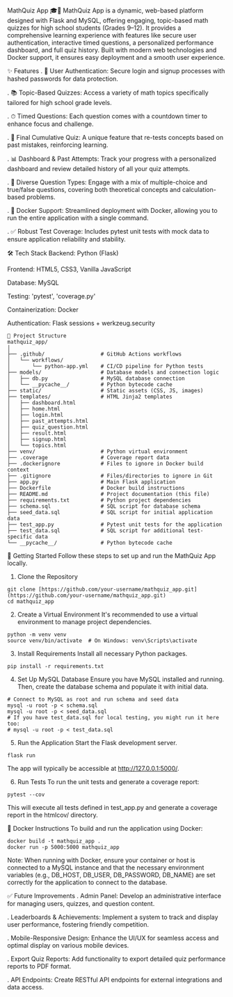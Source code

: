 MathQuiz App 🎓🧮
MathQuiz App is a dynamic, web-based platform designed with Flask and MySQL, offering engaging, topic-based math quizzes for high school students (Grades 9–12). It provides a comprehensive learning experience with features like secure user authentication, interactive timed questions, a personalized performance dashboard, and full quiz history. Built with modern web technologies and Docker support, it ensures easy deployment and a smooth user experience.

✨ Features
. 🔐 User Authentication: Secure login and signup processes with hashed passwords for data protection.

. 📚 Topic-Based Quizzes: Access a variety of math topics specifically tailored for high school grade levels.

. ⏱ Timed Questions: Each question comes with a countdown timer to enhance focus and challenge.

. 🎯 Final Cumulative Quiz: A unique feature that re-tests concepts based on past mistakes, reinforcing learning.

. 📊 Dashboard & Past Attempts: Track your progress with a personalized dashboard and review detailed history of all your quiz attempts.

. 🧪 Diverse Question Types: Engage with a mix of multiple-choice and true/false questions, covering both theoretical concepts and calculation-based problems.

. 🐳 Docker Support: Streamlined deployment with Docker, allowing you to run the entire application with a single command.

. ✅ Robust Test Coverage: Includes pytest unit tests with mock data to ensure application reliability and stability.

🛠️ Tech Stack
Backend: Python (Flask)

Frontend: HTML5, CSS3, Vanilla JavaScript

Database: MySQL

Testing: 'pytest', 'coverage.py'

Containerization: Docker

Authentication: Flask sessions + werkzeug.security

```
📁 Project Structure
mathquiz_app/
│
├── .github/                  # GitHub Actions workflows
│   └── workflows/
│       └── python-app.yml    # CI/CD pipeline for Python tests
├── models/                   # Database models and connection logic
│   ├── db.py                 # MySQL database connection
│   └── __pycache__/          # Python bytecode cache
├── static/                   # Static assets (CSS, JS, images)
├── templates/                # HTML Jinja2 templates
│   ├── dashboard.html
│   ├── home.html
│   ├── login.html
│   ├── past_attempts.html
│   ├── quiz_question.html
│   ├── result.html
│   ├── signup.html
│   └── topics.html
├── venv/                     # Python virtual environment
├── .coverage                 # Coverage report data
├── .dockerignore             # Files to ignore in Docker build context
├── .gitignore                # Files/directories to ignore in Git
├── app.py                    # Main Flask application
├── Dockerfile                # Docker build instructions
├── README.md                 # Project documentation (this file)
├── requirements.txt          # Python project dependencies
├── schema.sql                # SQL script for database schema
├── seed_data.sql             # SQL script for initial application data
├── test_app.py               # Pytest unit tests for the application
├── test_data.sql             # SQL script for additional test-specific data
└── __pycache__/              # Python bytecode cache
```
🚀 Getting Started
Follow these steps to set up and run the MathQuiz App locally.

1. Clone the Repository
```
git clone [https://github.com/your-username/mathquiz_app.git](https://github.com/your-username/mathquiz_app.git)
cd mathquiz_app
```
2. Create a Virtual Environment
It's recommended to use a virtual environment to manage project dependencies.
```
python -m venv venv
source venv/bin/activate  # On Windows: venv\Scripts\activate
```
3. Install Requirements
Install all necessary Python packages.
```
pip install -r requirements.txt
```
4. Set Up MySQL Database
Ensure you have MySQL installed and running. Then, create the database schema and populate it with initial data.
```
# Connect to MySQL as root and run schema and seed data
mysql -u root -p < schema.sql
mysql -u root -p < seed_data.sql
# If you have test_data.sql for local testing, you might run it here too:
# mysql -u root -p < test_data.sql
```
5. Run the Application
Start the Flask development server.
```
flask run
```
The app will typically be accessible at http://127.0.0.1:5000/.

6. Run Tests
To run the unit tests and generate a coverage report:
```
pytest --cov
```
This will execute all tests defined in test_app.py and generate a coverage report in the htmlcov/ directory.

🐳 Docker Instructions
To build and run the application using Docker:
```
docker build -t mathquiz_app .
docker run -p 5000:5000 mathquiz_app
```
Note: When running with Docker, ensure your container or host is connected to a MySQL instance and that the necessary environment variables (e.g., DB_HOST, DB_USER, DB_PASSWORD, DB_NAME) are set correctly for the application to connect to the database.

✅ Future Improvements
. Admin Panel: Develop an administrative interface for managing users, quizzes, and question content.

. Leaderboards & Achievements: Implement a system to track and display user performance, fostering friendly competition.

. Mobile-Responsive Design: Enhance the UI/UX for seamless access and optimal display on various mobile devices.

. Export Quiz Reports: Add functionality to export detailed quiz performance reports to PDF format.

. API Endpoints: Create RESTful API endpoints for external integrations and data access.

